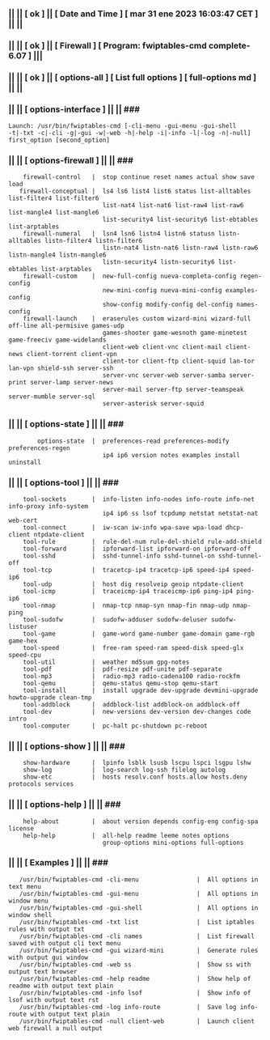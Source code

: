 ### || || [ ok ] || [ Date and Time ] [ mar 31 ene 2023 16:03:47 CET ] || ||
### || || [ ok ] || [ Firewall ] [ Program: fwiptables-cmd complete-6.07 ] |||
### || || [ ok ] || [ options-all ] [ List full options ] [ full-options md ] || ||
### || ||  [ options-interface ]  || ||  ### ###                                                          
    Launch: /usr/bin/fwiptables-cmd [-cli-menu -gui-menu -gui-shell                                                      
    -t|-txt -c|-cli -g|-gui -w|-web -h|-help -i|-info -l|-log -n|-null] first_option [second_option]          
### || ||  [ options-firewall ]  || ||  ### ###                                                           
        firewall-control   |  stop continue reset names actual show save load                              
       firewall-conceptual |  ls4 ls6 list4 list6 status list-alltables list-filter4 list-filter6          
                              list-nat4 list-nat6 list-raw4 list-raw6 list-mangle4 list-mangle6            
                              list-security4 list-security6 list-ebtables list-arptables                   
        firewall-numeral   |  lsn4 lsn6 listn4 listn6 statusn listn-alltables listn-filter4 listn-filter6  
                              listn-nat4 listn-nat6 listn-raw4 listn-raw6 listn-mangle4 listn-mangle6      
                              listn-security4 listn-security6 list-ebtables list-arptables                 
        firewall-custom    |  new-full-config nueva-completa-config regen-config                           
                              new-mini-config nueva-mini-config examples-config                            
                              show-config modify-config del-config names-config                            
        firewall-launch    |  eraserules custom wizard-mini wizard-full off-line all-permisive games-udp   
                              games-shooter game-wesnoth game-minetest game-freeciv game-widelands         
                              client-web client-vnc client-mail client-news client-torrent client-vpn      
                              client-tor client-ftp client-squid lan-tor lan-vpn shield-ssh server-ssh     
                              server-vnc server-web server-samba server-print server-lamp server-news      
                              server-mail server-ftp server-teamspeak server-mumble server-sql             
                              server-asterisk server-squid                                                 
### || ||  [ options-state ]  || ||  ### ###                                                              
            options-state  |  preferences-read preferences-modify preferences-regen                        
                              ip4 ip6 version notes examples install uninstall                             
### || ||  [ options-tool ]  || ||  ### ###                                                               
        tool-sockets       |  info-listen info-nodes info-route info-net info-proxy info-system            
                              ip4 ip6 ss lsof tcpdump netstat netstat-nat web-cert                         
        tool-connect       |  iw-scan iw-info wpa-save wpa-load dhcp-client ntpdate-client                 
        tool-rule          |  rule-del-num rule-del-shield rule-add-shield                                 
        tool-forward       |  ipforward-list ipforward-on ipforward-off                                    
        tool-sshd          |  sshd-tunnel-info sshd-tunnel-on sshd-tunnel-off                              
        tool-tcp           |  tracetcp-ip4 tracetcp-ip6 speed-ip4 speed-ip6                                
        tool-udp           |  host dig resolveip geoip ntpdate-client                                      
        tool-icmp          |  traceicmp-ip4 traceicmp-ip6 ping-ip4 ping-ip6                                
        tool-nmap          |  nmap-tcp nmap-syn nmap-fin nmap-udp nmap-ping                                
        tool-sudofw        |  sudofw-adduser sudofw-deluser sudofw-listuser                                
        tool-game          |  game-word game-number game-domain game-rgb game-hex                          
        tool-speed         |  free-ram speed-ram speed-disk speed-glx speed-cpu                            
        tool-util          |  weather md5sum gpg-notes                                                     
        tool-pdf           |  pdf-resize pdf-unite pdf-separate                                            
        tool-mp3           |  radio-mp3 radio-cadena100 radio-rockfm                                       
        tool-qemu          |  qemu-status qemu-stop qemu-start                                             
        tool-install       |  install upgrade dev-upgrade devmini-upgrade howto-upgrade clean-tmp          
        tool-addblock      |  addblock-list addblock-on addblock-off                                       
        tool-dev           |  new-versions dev-version dev-changes code intro                              
        tool-computer      |  pc-halt pc-shutdown pc-reboot                                                
### || || [ options-show ]   || ||  ### ###                                                               
        show-hardware      |  lpinfo lsblk lsusb lscpu lspci lsgpu lshw                                    
        show-log           |  log-search log-ssh filelog autolog                                           
        show-etc           |  hosts resolv.conf hosts.allow hosts.deny protocols services                  
### || || [ options-help ]   || ||  ### ###                                                               
        help-about         |  about version depends config-eng config-spa license                          
        help-help          |  all-help readme leeme notes options                                          
                              group-options mini-options full-options                                      
### || ||  [ Examples ]  || ||  ### ###                                                                   
       /usr/bin/fwiptables-cmd -cli-menu                |  All options in text menu                                    
       /usr/bin/fwiptables-cmd -gui-menu                |  All options in window menu                                  
       /usr/bin/fwiptables-cmd -gui-shell               |  All options in window shell                                 
       /usr/bin/fwiptables-cmd -txt list                |  List iptables rules with output txt                         
       /usr/bin/fwiptables-cmd -cli names               |  List firewall saved with output cli text menu               
       /usr/bin/fwiptables-cmd -gui wizard-mini         |  Generate rules with output gui window                       
       /usr/bin/fwiptables-cmd -web ss                  |  Show ss with output text browser                            
       /usr/bin/fwiptables-cmd -help readme             |  Show help of readme with output text plain                  
       /usr/bin/fwiptables-cmd -info lsof               |  Show info of lsof with output text rst                      
       /usr/bin/fwiptables-cmd -log info-route          |  Save log info-route with output text plain                  
       /usr/bin/fwiptables-cmd -null client-web         |  Launch client web firewall a null output                    
